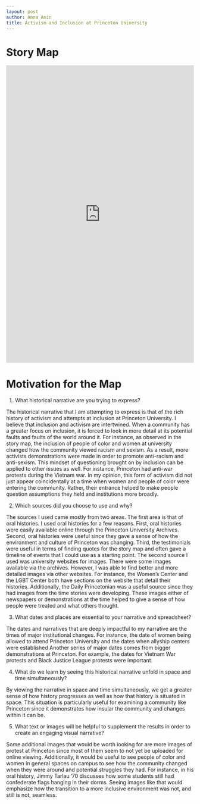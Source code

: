 ```yaml
---
layout: post
author: Amna Amin
title: Activism and Inclusion at Princeton University
---
```


# Story Map 

<iframe src="https://uploads.knightlab.com/storymapjs/bdd62e9adb8de3f3be674d1f7c804e34/activism-and-inclusion-at-princeton/draft.html" frameborder="0" width="100%" height="800"></iframe>


# Motivation for the Map 

1.	What historical narrative are you trying to express?

The historical narrative that I am attempting to express is that of the rich history of activism and attempts at inclusion at Princeton University. I believe that inclusion and activism are intertwined. When a community has a greater focus on inclusion, it is forced to look in more detail at its potential faults and faults of the world around it. For instance, as observed in the story map, the inclusion of people of color and women at university changed how the community viewed racism and sexism. As a result, more activists demonstrations were made in order to promote anti-racism and anti-sexism. This mindset of questioning brought on by inclusion can be applied to other issues as well. For instance, Princeton had anti-war protests during the Vietnam war. In my opinion, this form of activism did not just appear coincidentally at a time when women and people of color were entering the community. Rather, their entrance helped to make people question assumptions they held and institutions more broadly. 

2.	Which sources did you choose to use and why?

The sources I used came mostly from two areas. The first area is that of oral histories. I used oral histories for a few reasons. First, oral histories were easily available online through the Princeton University Archives. Second, oral histories were useful since they gave a sense of how the environment and culture of Princeton was changing. Third, the testimonials were useful in terms of finding quotes for the story map and often gave a timeline of events that I could use as a starting point. 
The second source I used was university websites for images. There were some images available via the archives. However, I was able to find better and more detailed images via other websites. For instance, the Women’s Center and the LGBT Center both have sections on the website that detail their histories. Additionally, the Daily Princetonian was a useful source since they had images from the time stories were developing. These images either of newspapers or demonstrations at the time helped to give a sense of how people were treated and what others thought. 

3.	What dates and places are essential to your narrative and spreadsheet?

The dates and narratives that are deeply impactful to my narrative are the times of major institutional changes. For instance, the date of women being allowed to attend Princeton University and the dates when allyship centers were established Another series of major dates comes from bigger demonstrations at Princeton. For example, the dates for Vietnam War protests and Black Justice League protests were important. 

4.	What do we learn by seeing this historical narrative unfold in space and time simultaneously?

By viewing the narrative in space and time simultaneously, we get a greater sense of how history progresses as well as how that history is situated in space. This situation is particularly useful for examining a community like Princeton since it demonstrates how insular the community and changes within it can be. 

5.	What text or images will be helpful to supplement the results in order to create an engaging visual narrative?

Some additional images that would be worth looking for are more images of protest at Princeton since most of them seem to not yet be uploaded for online viewing. Additionally, it would be useful to see people of color and women in general spaces on campus to see how the community changed when they were around and potential struggles they had. For instance, in his oral history, Jimmy Tarlau ’70 discusses how some students still had confederate flags hanging in their dorms. Seeing images like that would emphasize how the transition to a more inclusive environment was not, and still is not, seamless. 


